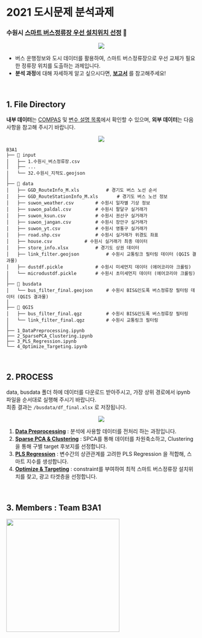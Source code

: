 # 2021 도시문제 분석과제  
### 수원시 [스마트 버스정류장 우선 설치위치 선정](https://compas.lh.or.kr/subj/past/info?subjNo=SBJ_2102_002) 🚌 

<p align="center"><img src="https://user-images.githubusercontent.com/43749571/115103609-364b2980-9f8e-11eb-8ec4-a8c99686afa4.jpg"></p>

* 버스 운행정보와 도시 데이터를 활용하여, 스마트 버스정류장으로 우선 교체가 필요한 정류장 위치를 도출하는 과제입니다. 
* **분석 과정**에 대해 자세하게 알고 싶으시다면, **[보고서](https://drive.google.com/file/d/1OspwQ6dWe7ulff-1m7Zm92LCkQLxjAkd/view?usp=sharing)** 를 참고해주세요! 
 
 
<br>


## 1. File Directory    

**내부 데이터**는 [COMPAS](https://compas.lh.or.kr/subj/past/data?subjNo=SBJ_2102_002) 및 [변수 설명 목록](https://www.notion.so/571023600c7940bd8652cd5a047fbb8f)에서 확인할 수 있으며, **외부 데이터**는 다음 사항을 참고해 주시기 바랍니다. 

<p align="center"><img src="https://user-images.githubusercontent.com/43749571/115104206-dc4c6300-9f91-11eb-9fbb-8774b84d305a.jpg"></p>

```shell
B3A1
├── 📂 input  
│   ├── 1.수원시_버스정류장.csv 
│   ├── ...
│   └── 32.수원시_지적도.geojson  		   
│
├── 📂 data     
│   ├── GGD_RouteInfo_M.xls  		 # 경기도 버스 노선 순서 
│   ├── GGD_RouteStationInfo_M.xls  	 # 경기도 버스 노선 정보 
│   ├── suwon_weather.csv  		 # 수원시 일자별 기상 정보 
│   ├── suwon_paldal.csv 		 # 수원시 팔달구 실거래가 
│   ├── suwon_ksun.csv 			 # 수원시 권선구 실거래가 
│   ├── suwon_jangan.csv 		 # 수원시 장안구 실거래가 
│   ├── suwon_yt.csv 			 # 수원시 영통구 실거래가 
│   ├── road.shp.csv 			 # 수원시 실거래가 위경도 좌표 
│   ├── house.csv 			 # 수원시 실거래가 최종 데이터 
│   ├── store_info.xlsx 		 # 경기도 상권 데이터 
│   ├── link_filter.geojson 		 # 수원시 교통링크 필터링 데이터 (QGIS 결과물) 
│   ├── dustdf.pickle			 # 수원시 미세먼지 데이터 (에어코리아 크롤링)
│   └── microdustdf.pickle 		 # 수원시 초미세먼지 데이터 (에어코리아 크롤링)
│
├── 📂 busdata   
│   └── bus_filter_final.geojson 	 # 수원시 BIS&인도폭 버스정류장 필터링 데이터 (QGIS 결과물)
│
├── 📂 QGIS    
│   ├── bus_filter_final.qgz		 # 수원시 BIS&인도폭 버스정류장 필터링
│   └── link_filter_final.qgz 		 # 수원시 교통링크 필터링 
│
├── 1_DataPreprocessing.ipynb
├── 2_SparsePCA_Clustering.ipynb  
├── 3_PLS_Regression.ipynb 
└── 4_Optimize_Targeting.ipynb 
```


<br>


## 2. PROCESS  

data, busdata 폴더 하에 데이터를 다운로드 받아주시고, 가장 상위 경로에서 ipynb 파일을 순서대로 실행해 주시기 바랍니다.  <br> 
최종 결과는 `/busdata/df_final.xlsx` 로 저장됩니다.

<p align="center"><img src="https://user-images.githubusercontent.com/43749571/115104215-e40c0780-9f91-11eb-85e7-cbd9772af02a.jpg"></p>

1. **[Data Preprocessing](https://github.com/jbeen2/LH-BUS/blob/main/1_DataPreprocessing.ipynb)** : 분석에 사용할 데이터를 전처리 하는 과정입니다.  <br>
2. **[Sparse PCA & Clustering](https://github.com/jbeen2/LH-BUS/blob/main/2_SparsePCA_Clustering.ipynb)** : SPCA를 통해 데이터를 차원축소하고, Clustering을 통해 구별 target 후보지를 선정합니다. <br>
3. **[PLS Regression](https://github.com/jbeen2/LH-BUS/blob/main/3_PLS_Regression.ipynb)** : 변수간의 상관관계를 고려한 PLS Regression 을 적합해, 스마트 지수를 생성합니다. <br>
4. **[Optimize & Targeting](https://github.com/jbeen2/LH-BUS/blob/main/4_Optimize_Targeting.ipynb)** : constraint를 부여하여 최적 스마트 버스정류장 설치위치를 찾고, 광고 타겟층을 선정합니다.  

<br>


## 3. Members : Team B3A1  

<img src="https://user-images.githubusercontent.com/43749571/115105604-00607200-9f9b-11eb-9bc1-9b9a30d6e473.JPG" width="300">
